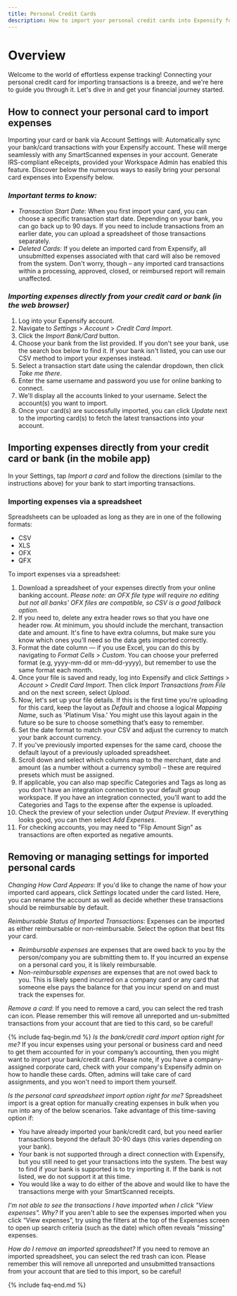 ```yaml
---
title: Personal Credit Cards
description: How to import your personal credit cards into Expensify for tracking and reimbursement!
---
```

# Overview
Welcome to the world of effortless expense tracking! Connecting your personal credit card for importing transactions is a breeze, and we're here to guide you through it. Let's dive in and get your financial journey started.

## How to connect your personal card to import expenses
Importing your card or bank via Account Settings will:
Automatically sync your bank/card transactions with your Expensify account. These will merge seamlessly with any SmartScanned expenses in your account.
Generate IRS-compliant eReceipts, provided your Workspace Admin has enabled this feature.
Discover below the numerous ways to easily bring your personal card expenses into Expensify below.

### *Important terms to know:*
- _Transaction Start Date_: When you first import your card, you can choose a specific transaction start date. Depending on your bank, you can go back up to 90 days. If you need to include transactions from an earlier date, you can upload a spreadsheet of those transactions separately.
- _Deleted Cards_: If you delete an imported card from Expensify, all unsubmitted expenses associated with that card will also be removed from the system. Don't worry, though – any imported card transactions within a processing, approved, closed, or reimbursed report will remain unaffected. 

### *Importing expenses directly from your credit card or bank (in the web browser)*
1. Log into your Expensify account.
2. Navigate to *Settings* > *Account* > *Credit Card Import*.
3. Click the *Import Bank/Card* button.
4. Choose your bank from the list provided. If you don't see your bank, use the search box below to find it. If your bank isn't listed, you can use our CSV method to import your expenses instead.
5. Select a transaction start date using the calendar dropdown, then click *Take me there*.
6. Enter the same username and password you use for online banking to connect.
7. We'll display all the accounts linked to your username. Select the account(s) you want to import.
8. Once your card(s) are successfully imported, you can click *Update* next to the importing card(s) to fetch the latest transactions into your account.

## Importing expenses directly from your credit card or bank (in the mobile app)
In your Settings, tap *Import a card* and follow the directions (similar to the instructions above) for your bank to start importing transactions.

### Importing expenses via a spreadsheet
Spreadsheets can be uploaded as long as they are in one of the following formats:
- CSV
- XLS
- OFX
- QFX
  
To import expenses via a spreadsheet:
1. Download a spreadsheet of your expenses directly from your online banking account. 
_Please note: an OFX file type will require no editing but not all banks' OFX files are compatible, so CSV is a good fallback option._
2. If you need to, delete any extra header rows so that you have one header row. At minimum, you should include the merchant, transaction date and amount. It's fine to have extra columns, but make sure you know which ones you’ll need so the data gets imported correctly.
3. Format the date column — if you use Excel, you can do this by navigating to *Format Cells* > *Custom*. You can choose your preferred format (e.g, yyyy-mm-dd or mm-dd-yyyy), but remember to use the same format each month.
4. Once your file is saved and ready, log into Expensify and click *Settings* > *Account* > *Credit Card Import*. Then click *Import Transactions from File* and on the next screen, select *Upload*.
5. Now, let's set up your file details. If this is the first time you're uploading for this card, keep the layout as *Default* and choose a logical *Mapping Name*, such as 'Platinum Visa.' You might use this layout again in the future so be sure to choose something that’s easy to remember.
6. Set the date format to match your CSV and adjust the currency to match your bank account currency.
7. If you've previously imported expenses for the same card, choose the default layout of a previously uploaded spreadsheet.
8. Scroll down and select which columns map to the merchant, date and amount (as a number without a currency symbol) – these are required presets which must be assigned.
9. If applicable, you can also map specific Categories and Tags as long as you don't have an integration connection to your default group workspace. If you have an integration connected, you'll want to add the Categories and Tags to the expense after the expense is uploaded.
10. Check the preview of your selection under *Output Preview*. If everything looks good, you can then select *Add Expenses*.
11. For checking accounts, you may need to "Flip Amount Sign" as transactions are often exported as negative amounts.

## Removing or managing settings for imported personal cards
*Changing How Card Appears*: If you'd like to change the name of how your imported card appears, click *Settings* located under the card listed. Here, you can rename the account as well as decide whether these transactions should be reimbursable by default. 

*Reimbursable Status of Imported Transactions*: 
Expenses can be imported as either reimbursable or non-reimbursable. Select the option that best fits your card. 
- *Reimbursable expenses* are expenses that are owed back to you by the person/company you are submitting them to. If you incurred an expense on a personal card you, it is likely reimbursable.
- *Non-reimbursable expenses* are expenses that are not owed back to you. This is likely spend incurred on a company card or any card that someone else pays the balance for that you incur spend on and must track the expenses for.

*Remove a card*: If you need to remove a card, you can select the red trash can icon. Please remember this will remove all unreported and un-submitted transactions from your account that are tied to this card, so be careful! 

{% include faq-begin.md %}
*Is the bank/credit card import option right for me?*
If you incur expenses using your personal or business card and need to get them accounted for in your company’s accounting, then you might want to import your bank/credit card. Please note, if you have a company-assigned corporate card, check with your company's Expensify admin on how to handle these cards. Often, admins will take care of card assignments, and you won't need to import them yourself.

*Is the personal card spreadsheet import option right for me?*
Spreadsheet import is a great option for manually creating expenses in bulk when you run into any of the below scenarios. Take advantage of this time-saving option if:
- You have already imported your bank/credit card, but you need earlier transactions beyond the default 30-90 days (this varies depending on your bank).
- Your bank is not supported through a direct connection with Expensify, but you still need to get your transactions into the system. The best way to find if your bank is supported is to try importing it. If the bank is not listed, we do not support it at this time.
- You would like a way to do either of the above and would like to have the transactions merge with your SmartScanned receipts. 

*I'm not able to see the transactions I have imported when I click "View expenses". Why?*
If you aren't able to see the expenses imported when you click “View expenses”, try using the filters at the top of the Expenses screen to open up search criteria (such as the date) which often reveals "missing" expenses.

*How do I remove an imported spreadsheet?*
If you need to remove an imported spreadsheet, you can select the red trash can icon. Please remember this will remove all unreported and unsubmitted transactions from your account that are tied to this import, so be careful!  

{% include faq-end.md %}
